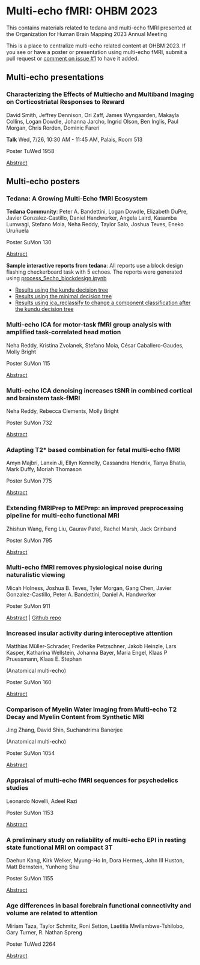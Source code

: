 # Multi-echo fMRI: OHBM 2023

This contains materials related to tedana and multi-echo fMRI presented at the Organization for Human Brain Mapping 2023 Annual Meeting

 This is a place to centralize multi-echo related content at OHBM 2023. If you see or have a poster or presentation using multi-echo fMRI, submit a pull request or [comment on issue #1](https://github.com/ME-ICA/ohbm-2023-multiecho/issues/1) to have it added.

## Multi-echo presentations

### Characterizing the Effects of Multiecho and Multiband Imaging on Corticostriatal Responses to Reward

David Smith, Jeffrey Dennison, Ori Zaff, James Wyngaarden, Makayla Collins, Logan Dowdle, Johanna Jarcho, Ingrid Olson, Ben Inglis, Paul Morgan, Chris Rorden, Dominic Fareri 

**Talk** Wed, 7/26, 10:30 AM - 11:45 AM, Palais, Room 513

Poster TuWed 1958

[Abstract](https://ww6.aievolution.com/hbm2301/index.cfm?do=abs.viewAbs&abs=2966)

## Multi-echo posters

### Tedana: A Growing Multi-Echo fMRI Ecosystem

**Tedana Community**: Peter A. Bandettini, Logan Dowdle, Elizabeth DuPre, Javier Gonzalez-Castillo, Daniel Handwerker, Angela Laird, Kasamba Lumwagi, Stefano Moia, Neha Reddy, Taylor Salo, Joshua Teves, Eneko Uruñuela

Poster SuMon 130

[Abstract](https://ww6.aievolution.com/hbm2301/index.cfm?do=abs.viewAbs&abs=2339)

<!--- [Poster]() | [Poster pdf](./tedana_poster_OHBM2023.pdf) --->

**Sample interactive reports from tedana**: All reports use a block design flashing checkerboard task with 5 echoes.
The reports were generated using [process_5echo_blockdesign.ipynb](process_5echo_blockdesign.ipynb)

- [Results using the kundu decision tree](https://me-ica.github.io/ohbm-2023-multiecho/tedana/tedana_results_kundu_five-echo/tedana_report.html)
- [Results using the minimal decision tree](https://me-ica.github.io/ohbm-2023-multiecho/tedana/tedana_results_minimal_five-echo/tedana_report.html)
- [Results using ica_reclassify to change a component classification after the kundu decision tree](https://me-ica.github.io/ohbm-2023-multiecho/tedana/ica_reclassify_five-echo/tedana_report.html)

### Multi-echo ICA for motor-task fMRI group analysis with amplified task-correlated head motion

 Neha Reddy, Kristina Zvolanek, Stefano Moia, César Caballero-Gaudes, Molly Bright

Poster SuMon 115

[Abstract](https://ww6.aievolution.com/hbm2301/index.cfm?do=abs.viewAbs&abs=1025)

### Multi-echo ICA denoising increases tSNR in combined cortical and brainstem task-fMRI

 Neha Reddy, Rebecca Clements, Molly Bright

Poster SuMon 732

[Abstract](https://ww6.aievolution.com/hbm2301/index.cfm?do=abs.viewAbs&abs=2873)

### Adapting T2* based combination for fetal multi-echo fMRI

Amyn Majbri, Lanxin Ji, Ellyn Kennelly, Cassandra Hendrix, Tanya Bhatia, Mark Duffy, Moriah Thomason

Poster SuMon 775

[Abstract](https://ww6.aievolution.com/hbm2301/index.cfm?do=abs.viewAbs&abs=4187)

### Extending fMRIPrep to MEPrep: an improved preprocessing pipeline for multi-echo functional MRI

Zhishun Wang, Feng Liu, Gaurav Patel, Rachel Marsh, Jack Grinband

Poster SuMon 795

[Abstract](https://ww6.aievolution.com/hbm2301/index.cfm?do=abs.viewAbs&abs=4122)

### Multi-echo fMRI removes physiological noise during naturalistic viewing

Micah Holness, Joshua B. Teves, Tyler Morgan, Gang Chen, Javier Gonzalez-Castillo, Peter A. Bandettini, Daniel A. Handwerker

Poster SuMon 911

[Abstract](https://ww6.aievolution.com/hbm2301/index.cfm?do=abs.viewAbs&abs=2426) | [Github repo](https://github.com/nimh-sfim/ComplexMultiEcho1)

### Increased insular activity during interoceptive attention

Matthias Müller-Schrader, Frederike Petzschner, Jakob Heinzle, Lars Kasper, Katharina Wellstein, Johanna Bayer, Maria Engel, Klaas P Pruessmann, Klaas E. Stephan

(Anatomical multi-echo)

Poster SuMon 160

[Abstract](https://ww6.aievolution.com/hbm2301/index.cfm?do=abs.viewAbs&abs=3926)

### Comparison of Myelin Water Imaging from Multi-echo T2 Decay and Myelin Content from Synthetic MRI

Jing Zhang, David Shin, Suchandrima Banerjee

(Anatomical multi-echo)

Poster SuMon 1054

[Abstract](https://ww6.aievolution.com/hbm2301/index.cfm?do=abs.viewAbs&abs=1063)

### Appraisal of multi-echo fMRI sequences for psychedelics studies

Leonardo Novelli, Adeel Razi

Poster SuMon 1153

[Abstract](https://ww6.aievolution.com/hbm2301/index.cfm?do=abs.viewAbs&abs=3049)

### A preliminary study on reliability of multi-echo EPI in resting state functional MRI on compact 3T

Daehun Kang, Kirk Welker, Myung-Ho In, Dora Hermes, John III Huston, Matt Bernstein, Yunhong Shu

Poster SuMon 1155

[Abstract](https://ww6.aievolution.com/hbm2301/index.cfm?do=abs.viewAbs&abs=3081)

### Age differences in basal forebrain functional connectivity and volume are related to attention

Miriam Taza, Taylor Schmitz, Roni Setton, Laetitia Mwilambwe-Tshilobo, Gary Turner, R. Nathan Spreng

Poster TuWed 2264

[Abstract](https://ww6.aievolution.com/hbm2301/index.cfm?do=abs.viewAbs&abs=2388)